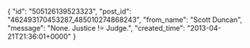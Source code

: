  {
   "id": "505126139523323",
   "post_id": "462493170453287_485010274868243",
   "from_name": "Scott Duncan",
   "message": "None. Justice != Judge.",
   "created_time": "2013-04-21T21:36:01+0000"
 }
